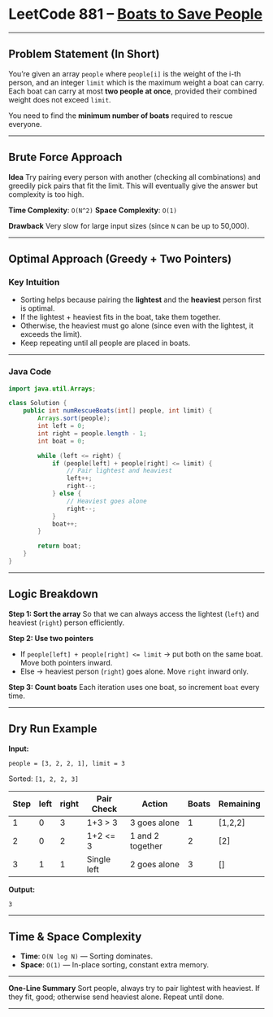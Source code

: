 

# LeetCode 881 – [Boats to Save People](https://leetcode.com/problems/boats-to-save-people/)

---

## Problem Statement (In Short)

You’re given an array `people` where `people[i]` is the weight of the i-th person, and an integer `limit` which is the maximum weight a boat can carry.
Each boat can carry at most **two people at once**, provided their combined weight does not exceed `limit`.

You need to find the **minimum number of boats** required to rescue everyone.

---

## Brute Force Approach

**Idea**
Try pairing every person with another (checking all combinations) and greedily pick pairs that fit the limit.
This will eventually give the answer but complexity is too high.

**Time Complexity**: `O(N^2)`
**Space Complexity**: `O(1)`

**Drawback**
Very slow for large input sizes (since `N` can be up to 50,000).

---

## Optimal Approach (Greedy + Two Pointers)

### Key Intuition

* Sorting helps because pairing the **lightest** and the **heaviest** person first is optimal.
* If the lightest + heaviest fits in the boat, take them together.
* Otherwise, the heaviest must go alone (since even with the lightest, it exceeds the limit).
* Keep repeating until all people are placed in boats.

---

### Java Code

```java
import java.util.Arrays;

class Solution {
    public int numRescueBoats(int[] people, int limit) {
        Arrays.sort(people);
        int left = 0; 
        int right = people.length - 1;
        int boat = 0;

        while (left <= right) {
            if (people[left] + people[right] <= limit) {
                // Pair lightest and heaviest
                left++;
                right--;
            } else {
                // Heaviest goes alone
                right--;
            }
            boat++;
        }

        return boat;
    }
}
```

---

## Logic Breakdown

**Step 1: Sort the array**
So that we can always access the lightest (`left`) and heaviest (`right`) person efficiently.

**Step 2: Use two pointers**

* If `people[left] + people[right] <= limit` → put both on the same boat. Move both pointers inward.
* Else → heaviest person (`right`) goes alone. Move `right` inward only.

**Step 3: Count boats**
Each iteration uses one boat, so increment `boat` every time.

---

## Dry Run Example

**Input:**

```
people = [3, 2, 2, 1], limit = 3
```

Sorted: `[1, 2, 2, 3]`

| Step | left | right | Pair Check  | Action           | Boats | Remaining |
| ---- | ---- | ----- | ----------- | ---------------- | ----- | --------- |
| 1    | 0    | 3     | 1+3 > 3     | 3 goes alone     | 1     | \[1,2,2]  |
| 2    | 0    | 2     | 1+2 <= 3    | 1 and 2 together | 2     | \[2]      |
| 3    | 1    | 1     | Single left | 2 goes alone     | 3     | \[]       |

**Output:**

```
3
```

---

## Time & Space Complexity

* **Time**: `O(N log N)` — Sorting dominates.
* **Space**: `O(1)` — In-place sorting, constant extra memory.

---

**One-Line Summary**
Sort people, always try to pair lightest with heaviest. If they fit, good; otherwise send heaviest alone. Repeat until done.

---
